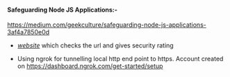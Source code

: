 #### Safeguarding Node JS Applications:-

https://medium.com/geekculture/safeguarding-node-js-applications-3af4a7850e0d

- [*website*](https://securityheaders.com/) which checks the url and gives security rating

- Using ngrok for tunnelling local http end point to https. Account created on https://dashboard.ngrok.com/get-started/setup